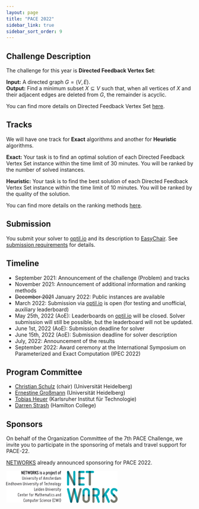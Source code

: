 ```yaml
---
layout: page
title: "PACE 2022"
sidebar_link: true
sidebar_sort_order: 9
---
```

## Challenge Description

The challenge for this year is **Directed Feedback Vertex Set**:

**Input:** A directed graph $G = (V, E)$. <br/>
**Output:** Find a minimum subset $X \subseteq V$ such that, when all vertices of $X$ and their adjacent edges are deleted from $G$, the remainder is acyclic.


You can find more details on Directed Feedback Vertex Set [here](directed-fvs/).

## Tracks

We will have one track for **Exact** algorithms and another for **Heuristic** algorithms.

**Exact:**
Your task is to find an optimal solution of each Directed Feedback Vertex Set instance within the time limit of 30 minutes.
You will be ranked by the number of solved instances.

**Heuristic:**
Your task is to find the best solution of each Directed Feedback Vertex Set instance within the time limit of 10 minutes.
You will be ranked by the quality of the solution.

You can find more details on the ranking methods [here](tracks/).

## Submission

You submit your solver to [optil.io](https://optil.io/) and its description to [EasyChair](https://easychair.org/conferences/?conf=pace2022).
See [submission requirements](submissions/) for details.

## Timeline

- September 2021: Announcement of the challenge (Problem) and tracks
- November 2021: Announcement of additional information and ranking methods
- ~~December 2021~~ January 2022: Public instances are available
- March 2022: Submission via [optil.io](https://optil.io/) is open (for testing and unofficial, auxiliary leaderboard)
- May 25th, 2022 (AoE): Leaderboards on [optil.io](https://optil.io) will be closed. Solver submission will still be possible, but the leaderboard will not be updated.
- June 1st, 2022 (AoE): Submission deadline for solver
- June 15th, 2022 (AoE): Submission deadline for solver description
- July, 2022: Announcement of the results
- September 2022: Award ceremony at the International Symposium on Parameterized and Exact Computation (IPEC 2022) 


## Program Committee

- [Christian Schulz](https://schulzchristian.github.io/) (chair) (Universität Heidelberg)
- [Ernestine Großmann](https://ae.ifi.uni-heidelberg.de/ernestine.html) (Universität Heidelberg)
- [Tobias Heuer](https://algo2.iti.kit.edu/heuer.php) (Karlsruher Institut für Technologie)
- [Darren Strash](https://darrenstrash.github.io/) (Hamilton College)

## Sponsors


On behalf of the Organization Committee of the 7th PACE Challenge, we invite you to participate in the sponsoring of metals and travel support for PACE-22.

[NETWORKS](http://thenetworkcenter.nl/) already announced sponsoring for PACE 2022. 

<img src="/assets/img/networks-logopartners-lang-rgb-1000px.jpg" alt="NETWORKS logo" style="width: 300px;"/>
